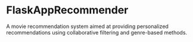 # FlaskAppRecommender
A movie recommendation system aimed at providing personalized recommendations using collaborative filtering and genre-based methods. 
